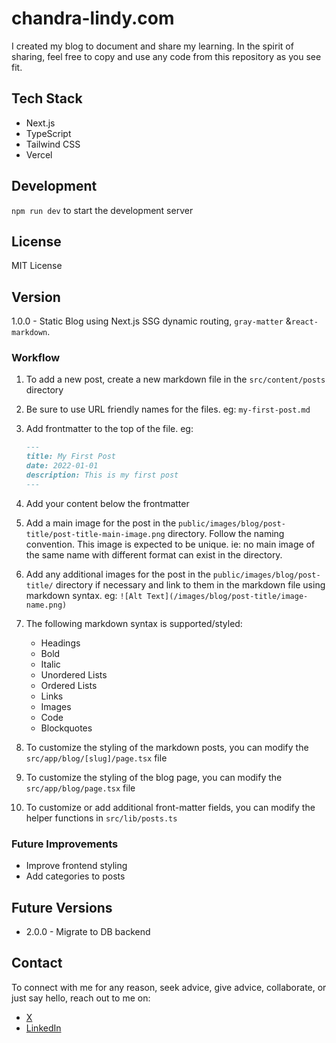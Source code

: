 # chandra-lindy.com

I created my blog to document and share my learning. In the spirit of sharing, feel free to copy and use any code from this repository as you see fit.

## Tech Stack

- Next.js
- TypeScript
- Tailwind CSS
- Vercel

## Development

`npm run dev` to start the development server

## License

MIT License

## Version

1.0.0 - Static Blog using Next.js SSG dynamic routing, `gray-matter` &`react-markdown`.

### Workflow

1. To add a new post, create a new markdown file in the `src/content/posts` directory
2. Be sure to use URL friendly names for the files. eg: `my-first-post.md`
3. Add frontmatter to the top of the file. eg:

   ```markdown
   ---
   title: My First Post
   date: 2022-01-01
   description: This is my first post
   ---
   ```

4. Add your content below the frontmatter
5. Add a main image for the post in the `public/images/blog/post-title/post-title-main-image.png` directory. Follow the naming convention. This image is expected to be unique. ie: no main image of the same name with different format can exist in the directory.
6. Add any additional images for the post in the `public/images/blog/post-title/` directory if necessary and link to them in the markdown file using markdown syntax. eg: `![Alt Text](/images/blog/post-title/image-name.png)`
7. The following markdown syntax is supported/styled:
   - Headings
   - Bold
   - Italic
   - Unordered Lists
   - Ordered Lists
   - Links
   - Images
   - Code
   - Blockquotes
8. To customize the styling of the markdown posts, you can modify the `src/app/blog/[slug]/page.tsx` file
9. To customize the styling of the blog page, you can modify the `src/app/blog/page.tsx` file
10. To customize or add additional front-matter fields, you can modify the helper functions in `src/lib/posts.ts`

### Future Improvements

- Improve frontend styling
- Add categories to posts

## Future Versions

- 2.0.0 - Migrate to DB backend

## Contact

To connect with me for any reason, seek advice, give advice, collaborate, or just say hello, reach out to me on:

- [X](https://x.com/ChandraLindy)
- [LinkedIn](https://linkedin.com/in/chandra-lindy)
